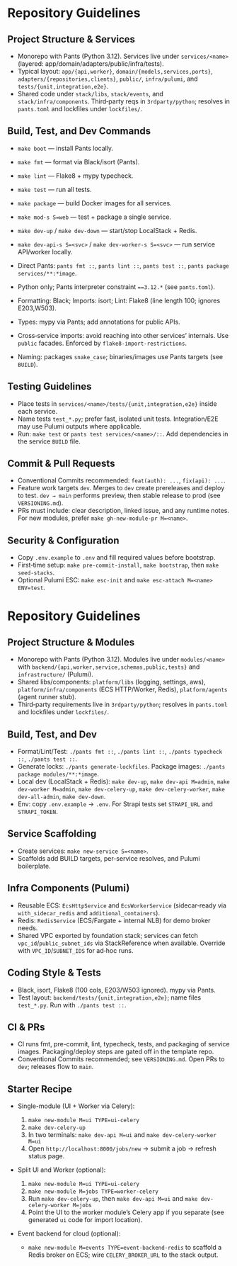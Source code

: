 # Repository Guidelines

## Project Structure & Services
- Monorepo with Pants (Python 3.12). Services live under `services/<name>` (layered: app/domain/adapters/public/infra/tests).
- Typical layout: `app/{api,worker}`, `domain/{models,services,ports}`, `adapters/{repositories,clients}`, `public/`, `infra/pulumi`, and `tests/{unit,integration,e2e}`.
- Shared code under `stack/libs`, `stack/events`, and `stack/infra/components`. Third‑party reqs in `3rdparty/python`; resolves in `pants.toml` and lockfiles under `lockfiles/`.

## Build, Test, and Dev Commands
- `make boot` — install Pants locally.
- `make fmt` — format via Black/isort (Pants).
- `make lint` — Flake8 + mypy typecheck.
- `make test` — run all tests.
- `make package` — build Docker images for all services.
- `make mod-s S=web` — test + package a single service.
- `make dev-up` / `make dev-down` — start/stop LocalStack + Redis.
- `make dev-api-s S=<svc>` / `make dev-worker-s S=<svc>` — run service API/worker locally.
- Direct Pants: `pants fmt ::`, `pants lint ::`, `pants test ::`, `pants package services/**:*image`.

- Python only; Pants interpreter constraint `==3.12.*` (see `pants.toml`).
- Formatting: Black; Imports: isort; Lint: Flake8 (line length 100; ignores E203,W503).
- Types: mypy via Pants; add annotations for public APIs.
- Cross‑service imports: avoid reaching into other services’ internals. Use `public` facades. Enforced by `flake8-import-restrictions`.
- Naming: packages `snake_case`; binaries/images use Pants targets (see `BUILD`).

## Testing Guidelines
- Place tests in `services/<name>/tests/{unit,integration,e2e}` inside each service.
- Name tests `test_*.py`; prefer fast, isolated unit tests. Integration/E2E may use Pulumi outputs where applicable.
- Run: `make test` or `pants test services/<name>/::`. Add dependencies in the service `BUILD` file.

## Commit & Pull Requests
- Conventional Commits recommended: `feat(auth): ...`, `fix(api): ...`.
- Feature work targets `dev`. Merges to `dev` create prereleases and deploy to test. `dev → main` performs preview, then stable release to prod (see `VERSIONING.md`).
- PRs must include: clear description, linked issue, and any runtime notes. For new modules, prefer `make gh-new-module-pr M=<name>`.

## Security & Configuration
- Copy `.env.example` to `.env` and fill required values before bootstrap.
- First‑time setup: `make pre-commit-install`, `make bootstrap`, then `make seed-stacks`.
- Optional Pulumi ESC: `make esc-init` and `make esc-attach M=<name> ENV=test`.
# Repository Guidelines

## Project Structure & Modules
- Monorepo with Pants (Python 3.12). Modules live under `modules/<name>` with `backend/{api,worker,service,schemas,public,tests}` and `infrastructure/` (Pulumi).
- Shared libs/components: `platform/libs` (logging, settings, aws), `platform/infra/components` (ECS HTTP/Worker, Redis), `platform/agents` (agent runner stub).
- Third‑party requirements live in `3rdparty/python`; resolves in `pants.toml` and lockfiles under `lockfiles/`.

## Build, Test, and Dev
- Format/Lint/Test: `./pants fmt ::`, `./pants lint ::`, `./pants typecheck ::`, `./pants test ::`.
- Generate locks: `./pants generate-lockfiles`. Package images: `./pants package modules/**:*image`.
- Local dev (LocalStack + Redis): `make dev-up`, `make dev-api M=admin`, `make dev-worker M=admin`, `make dev-celery-up`, `make dev-celery-worker`, `make dev-all-admin`, `make dev-down`.
- Env: copy `.env.example` → `.env`. For Strapi tests set `STRAPI_URL` and `STRAPI_TOKEN`.

## Service Scaffolding
- Create services: `make new-service S=<name>`.
- Scaffolds add BUILD targets, per-service resolves, and Pulumi boilerplate.

## Infra Components (Pulumi)
- Reusable ECS: `EcsHttpService` and `EcsWorkerService` (sidecar‑ready via `with_sidecar_redis` and `additional_containers`).
- Redis: `RedisService` (ECS/Fargate + internal NLB) for demo broker needs.
- Shared VPC exported by foundation stack; services can fetch `vpc_id`/`public_subnet_ids` via StackReference when available. Override with `VPC_ID`/`SUBNET_IDS` for ad‑hoc runs.

## Coding Style & Tests
- Black, isort, Flake8 (100 cols, E203/W503 ignored). mypy via Pants.
- Test layout: `backend/tests/{unit,integration,e2e}`; name files `test_*.py`. Run with `./pants test ::`.

## CI & PRs
- CI runs fmt, pre-commit, lint, typecheck, tests, and packaging of service images. Packaging/deploy steps are gated off in the template repo.
- Conventional Commits recommended; see `VERSIONING.md`. Open PRs to `dev`; releases flow to `main`.

## Starter Recipe
- Single-module (UI + Worker via Celery):
  1) `make new-module M=ui TYPE=ui-celery`
  2) `make dev-celery-up`
  3) In two terminals: `make dev-api M=ui` and `make dev-celery-worker M=ui`
  4) Open `http://localhost:8000/jobs/new` → submit a job → refresh status page.

- Split UI and Worker (optional):
  1) `make new-module M=ui TYPE=ui-celery`
  2) `make new-module M=jobs TYPE=worker-celery`
  3) Run `make dev-celery-up`, then `make dev-api M=ui` and `make dev-celery-worker M=jobs`
  4) Point the UI to the worker module’s Celery app if you separate (see generated `ui` code for import location).

- Event backend for cloud (optional):
  - `make new-module M=events TYPE=event-backend-redis` to scaffold a Redis broker on ECS; wire `CELERY_BROKER_URL` to the stack output.
